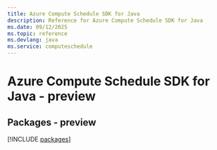 ```yaml
---
title: Azure Compute Schedule SDK for Java
description: Reference for Azure Compute Schedule SDK for Java
ms.date: 09/12/2025
ms.topic: reference
ms.devlang: java
ms.service: computeschedule
---
```

# Azure Compute Schedule SDK for Java - preview
## Packages - preview
[!INCLUDE [packages](compute-schedule-index.md)]